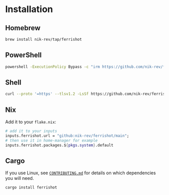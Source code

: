 # Installation

## Homebrew

```sh
brew install nik-rev/tap/ferrishot
```

## PowerShell

```sh
powershell -ExecutionPolicy Bypass -c "irm https://github.com/nik-rev/ferrishot/releases/latest/download/ferrishot-installer.ps1 | iex"
```

## Shell

```sh
curl --proto '=https' --tlsv1.2 -LsSf https://github.com/nik-rev/ferrishot/releases/latest/download/ferrishot-installer.sh | sh
```

## Nix

Add it to your `flake.nix`:

```nix
# add it to your inputs
inputs.ferrishot.url = "github:nik-rev/ferrishot/main";
# then use it in home-manager for example
inputs.ferrishot.packages.${pkgs.system}.default
```

## Cargo

If you use Linux, see [`CONTRIBUTING.md`](./CONTRIBUTING.md) for details on which dependencies you will need.

```sh
cargo install ferrishot
```
